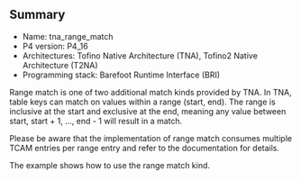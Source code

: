 ## Summary

* Name: tna_range_match
* P4 version: P4_16
* Architectures: Tofino Native Architecture (TNA), Tofino2 Native Architecture (T2NA)
* Programming stack: Barefoot Runtime Interface (BRI)

Range match is one of two additional match kinds provided by TNA. In TNA, table 
keys can match on values within a range (start, end). The range is inclusive at 
the start and exclusive at the end, meaning any value between 
start, start + 1, …, end - 1 will result in a match. 

Please be aware that the implementation of range match consumes multiple TCAM 
entries per range entry and refer to the documentation for details.

The example shows how to use the range match kind.
